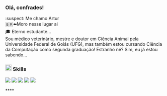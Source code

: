 ### Olá, confrades!

:suspect: Me chamo Artur\
🇧🇷:arrow_left:Moro nesse lugar ai\
🎓 Eterno estudante...\
Sou médico veterinário, mestre e doutor em Ciência Animal pela Universidade Federal de Goiás (UFG), mas também estou cursando Ciência da Computação como segunda graduação! Estranho né? Sim, eu já estou sabendo...

### <img src="https://media2.giphy.com/media/QssGEmpkyEOhBCb7e1/giphy.gif?cid=ecf05e47a0n3gi1bfqntqmob8g9aid1oyj2wr3ds3mg700bl&rid=giphy.gif" width='20px' height='20px'> Skills
<div>
<p align="left">
 <a href="https://github.com/rutradam"><img src="https://img.shields.io/badge/C/C++-00599C?style=for-the-badge&logo=cplusplus&logoColor=black"/></a>
<a href="https://github.com/rutradam"><img src="https://img.shields.io/badge/HTML5-E34F26?style=for-the-badge&logo=html5&logoColor=white"/></a>
<a href="https://github.com/rutradam"><img src="https://img.shields.io/badge/CSS3-1572B6?style=for-the-badge&logo=css3&logoColor=white"/></a>
<a href="https://github.com/rutradam"><img src="https://img.shields.io/badge/JavaScript-F7DF1E?style=for-the-badge&logo=javascript&logoColor=black"/></a>
<a href="https://github.com/rutradam"><img src="https://img.shields.io/badge/Java-ED8B00?style=for-the-badge&logo=java&logoColor=black"/></a>
 
<!-- <a href="https://github.com/rutradam"><img src="https://img.shields.io/badge/MySQL-00000F?style=for-the-badge&logo=mysql&logoColor=white" height="28"/></a>
<a href="https://github.com/rutradam"><img src="https://img.shields.io/badge/MongoDB-4EA94B?style=for-the-badge&logo=mongodb&logoColor=white" height="28"/></a> -->
</p>
</div>****
